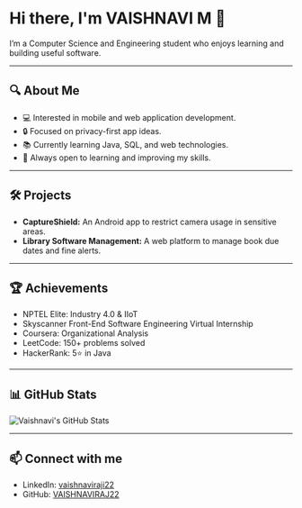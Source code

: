 # Hi there, I'm VAISHNAVI M 👋

I’m a Computer Science and Engineering student who enjoys learning and building useful software.

---

## 🔍 About Me
- 💻 Interested in mobile and web application development.
- 🔒 Focused on privacy-first app ideas.
- 📚 Currently learning Java, SQL, and web technologies.
- 🌱 Always open to learning and improving my skills.

---

## 🛠️ Projects
- **CaptureShield:** An Android app to restrict camera usage in sensitive areas.
- **Library Software Management:** A web platform to manage book due dates and fine alerts.

---

## 🏆 Achievements
- NPTEL Elite: Industry 4.0 & IIoT
- Skyscanner Front-End Software Engineering Virtual Internship
- Coursera: Organizational Analysis
- LeetCode: 150+ problems solved
- HackerRank: 5⭐ in Java

---

## 📊 GitHub Stats

![Vaishnavi's GitHub Stats](https://github-readme-stats.vercel.app/api?username=VAISHNAVIRAJ22&show_icons=true&theme=default)

---

## 📫 Connect with me
- LinkedIn: [vaishnaviraji22](https://www.linkedin.com/in/vaishnaviraji22)
- GitHub: [VAISHNAVIRAJ22](https://github.com/VAISHNAVIRAJ22)
